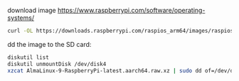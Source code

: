 download image https://www.raspberrypi.com/software/operating-systems/

```sh
curl -OL https://downloads.raspberrypi.com/raspios_arm64/images/raspios_arm64-2025-10-02/2025-10-01-raspios-trixie-arm64.img.xz
```


dd the image to the SD card:
```sh
diskutil list
diskutil unmountDisk /dev/disk4
xzcat AlmaLinux-9-RaspberryPi-latest.aarch64.raw.xz | sudo dd of=/dev/disk4 bs=4M status=progress conv=fsync
```

